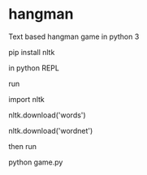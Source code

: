 # hangman
Text based hangman game in python 3


pip install nltk

in python REPL

run 

import nltk

nltk.download('words')

nltk.download('wordnet')

then run

python game.py


